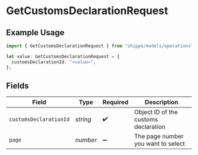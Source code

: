 # GetCustomsDeclarationRequest

## Example Usage

```typescript
import { GetCustomsDeclarationRequest } from "shippo/models/operations";

let value: GetCustomsDeclarationRequest = {
  customsDeclarationId: "<value>",
};
```

## Fields

| Field                                | Type                                 | Required                             | Description                          |
| ------------------------------------ | ------------------------------------ | ------------------------------------ | ------------------------------------ |
| `customsDeclarationId`               | *string*                             | :heavy_check_mark:                   | Object ID of the customs declaration |
| `page`                               | *number*                             | :heavy_minus_sign:                   | The page number you want to select   |